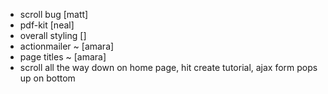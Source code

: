 - scroll bug                                          [matt]
- pdf-kit                                             [neal]
- overall styling                                     []
- actionmailer ~                                      [amara]
- page titles ~                                       [amara]
- scroll all the way down on home page, hit create tutorial, ajax form pops up on bottom
